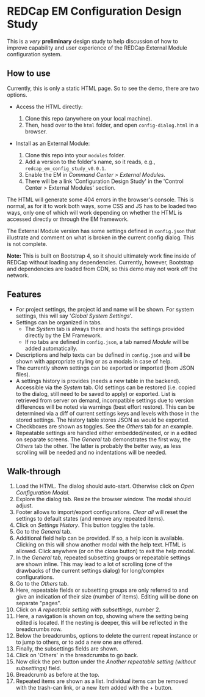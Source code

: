 # REDCap EM Configuration Design Study

This is a _very_ **preliminary** design study to help discussion of how to improve capability and user experience of the REDCap External Module configuration system.

## How to use

Currently, this is only a static HTML page. So to see the demo, there are two options.

- Access the HTML directly:
  1. Clone this repo (anywhere on your local machine).
  1. Then, head over to the `html` folder, and open `config-dialog.html` in a browser.

- Install as an External Module:
  1. Clone this repo into your `modules` folder.
  1. Add a version to the folder's name, so it reads, e.g., `redcap_em_config_study_v0.0.1`.
  1. Enable the EM in _Command Center &gt; External Modules_.
  1. There will be a link 'Configuration Design Study' in the 'Control Center &gt; External Modules' section.

The HTML will generate some 404 errors in the browser's console. This is normal, as for it to work both ways, some CSS and JS has to be loaded two ways, only one of which will work depending on whether the HTML is accessed directly or through the EM framework.

The External Module version has some settings defined in `config.json` that illustrate and comment on what is broken in the current config dialog. This is not complete.

**Note:** This is built on Bootstrap 4, so it should ultimately work fine inside of REDCap without loading any dependencies. Currently, however, Bootstrap and dependencies are loaded from CDN, so this demo may not work off the network.

## Features

- For project settings, the project id and name will be shown. For system settings, this will say '_Global System Settings_'.
- Settings can be organized in tabs.
  - The _System_ tab is always there and hosts the settings provided directly by the EM Framework.
  - If no tabs are defined in `config.json`, a tab named _Module_ will be added automatically.
- Descriptions and help texts can be defined in `config.json` and will be shown with appropriate styling or as a modals in case of help.
- The currently shown settings can be exported or imported (from JSON files).
- A settings history is provides (needs a new table in the backend). Accessible via the _System_ tab. Old settings can be restored (i.e. copied to the dialog, still need to be saved to apply) or exported. List is retrieved from server on demand, incompatible settings due to version differences will be noted via warnings (best effort restore). This can be determined via a diff of current settings keys and levels with those in the stored settings. The history table stores JSON as would be exported.
- Checkboxes are shown as toggles. See the _Others_ tab for an example.
- Repeatable settings are handled either embedded/nested, or in a edited on separate screens. The _General_ tab demonstrates the first way, the _Others_ tab the other. The latter is probably the better way, as less scrolling will be needed and no indentations will be needed.

## Walk-through

1. Load the HTML. The dialog should auto-start. Otherwise click on _Open Configuration Modal_.
1. Explore the dialog tab. Resize the browser window. The modal should adjust.
1. Footer allows to import/export configurations. _Clear all_ will reset the settings to default states (and remove any repeated items).
1. Click on _Settings History_. This button toggles the table.
1. Go to the _General_ tab.
1. Additional field help can be provided. If so, a help icon is available. Clicking on this will show another modal with the help text. HTML is allowed. Click anywhere (or on the close button) to exit the help modal.
1. In the _General_ tab, repeated subsetting groups or repeatable settings are shown inline. This may lead to a lot of scrolling (one of the drawbacks of the current settings dialog) for long/complex configurations.
1. Go to the _Others_ tab.
1. Here, repeatable fields or subsetting groups are only referred to and give an indication of their size (number of items). Editing will be done on separate "pages".
1. Click on _A repeatable setting with subsettings_, number 2.
1. Here, a navigation is shown on top, showing where the setting being edited is located. If the nesting is deeper, this will be reflected in the breadcrumbs row.
1. Below the breadcrumbs, options to delete the current repeat instance or to jump to others, or to add a new one are offered.
1. Finally, the subsettings fields are shown.
1. Click on 'Others' in the breadcrumbs to go back.
1. Now click the pen button under the _Another repeatable setting (without subsettings)_ field.
1. Breadcrumb as before at the top.
1. Repeated items are shown as a list. Individual items can be removed with the trash-can link, or a new item added with the + button.
